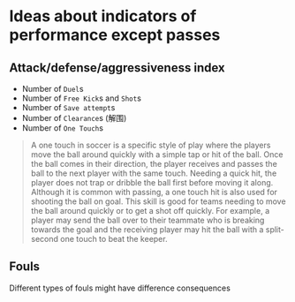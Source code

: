 # Ideas about indicators of performance except passes

## Attack/defense/aggressiveness index

- Number of `Duel`s
- Number of `Free Kick`s and `Shot`s
- Number of `Save attempt`s
- Number of `Clearance`s (解围)
- Number of `One Touch`s

> A one touch in soccer is a specific style of play where the players move the ball around quickly with a simple tap or hit of the ball. Once the ball comes in their direction, the player receives and passes the ball to the next player with the same touch. Needing a quick hit, the player does not trap or dribble the ball first before moving it along. Although it is common with passing, a one touch hit is also used for shooting the ball on goal.
> This skill is good for teams needing to move the ball around quickly or to get a shot off quickly. For example, a player may send the ball over to their teammate who is breaking towards the goal and the receiving player may hit the ball with a split-second one touch to beat the keeper.


## Fouls

Different types of fouls might have difference consequences

